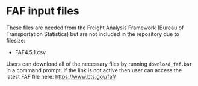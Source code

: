 # FAF input files

These files are needed from the Freight Analysis Framework (Bureau of Transportation Statistics) but are not included in the repository due to filesize:
- FAF4.5.1.csv

Users can download all of the necessary files by running `download_faf.bat` in a command prompt.
If the link is not active then user can access the latest FAF file here:
https://www.bts.gov/faf/
